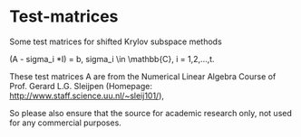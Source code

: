 # Test-matrices
Some test matrices for shifted Krylov subspace methods

(A - sigma_i *I) = b,  sigma_i \in \mathbb{C}, i = 1,2,...,t.

These test matrices A are from the Numerical Linear Algebra Course of Prof. Gerard L.G. Sleijpen 
(Homepage: http://www.staff.science.uu.nl/~sleij101/), 

So please also ensure that the source for academic research only, not used for any commercial purposes.
